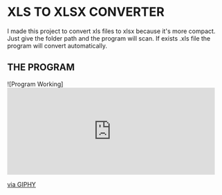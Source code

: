# XLS TO XLSX CONVERTER

I made this project to convert xls files to xlsx because it's more compact. Just give the folder path and the program will scan. If exists .xls file the program will convert automatically.

## THE PROGRAM

![Program Working] <iframe src="https://giphy.com/embed/SivkzlhJ8pc1TBb6Gl" width="480" height="202" frameBorder="0" class="giphy-embed" allowFullScreen></iframe><p><a href="https://giphy.com/gifs/SivkzlhJ8pc1TBb6Gl">via GIPHY</a></p>
